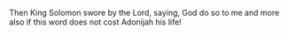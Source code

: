 Then King Solomon swore by the Lord, saying, God do so to me and more also if this word does not cost Adonijah his life!
